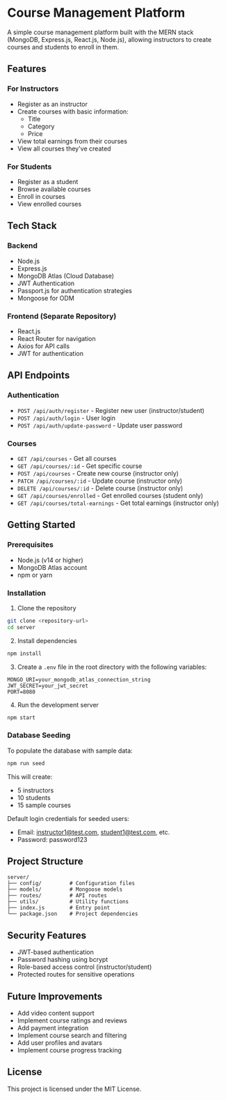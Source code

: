 # Course Management Platform

A simple course management platform built with the MERN stack (MongoDB, Express.js, React.js, Node.js), allowing instructors to create courses and students to enroll in them.

## Features

### For Instructors

- Register as an instructor
- Create courses with basic information:
  - Title
  - Category
  - Price
- View total earnings from their courses
- View all courses they've created

### For Students

- Register as a student
- Browse available courses
- Enroll in courses
- View enrolled courses

## Tech Stack

### Backend

- Node.js
- Express.js
- MongoDB Atlas (Cloud Database)
- JWT Authentication
- Passport.js for authentication strategies
- Mongoose for ODM

### Frontend (Separate Repository)

- React.js
- React Router for navigation
- Axios for API calls
- JWT for authentication

## API Endpoints

### Authentication

- `POST /api/auth/register` - Register new user (instructor/student)
- `POST /api/auth/login` - User login
- `POST /api/auth/update-password` - Update user password

### Courses

- `GET /api/courses` - Get all courses
- `GET /api/courses/:id` - Get specific course
- `POST /api/courses` - Create new course (instructor only)
- `PATCH /api/courses/:id` - Update course (instructor only)
- `DELETE /api/courses/:id` - Delete course (instructor only)
- `GET /api/courses/enrolled` - Get enrolled courses (student only)
- `GET /api/courses/total-earnings` - Get total earnings (instructor only)

## Getting Started

### Prerequisites

- Node.js (v14 or higher)
- MongoDB Atlas account
- npm or yarn

### Installation

1. Clone the repository

```bash
git clone <repository-url>
cd server
```

2. Install dependencies

```bash
npm install
```

3. Create a `.env` file in the root directory with the following variables:

```
MONGO_URI=your_mongodb_atlas_connection_string
JWT_SECRET=your_jwt_secret
PORT=8080
```

4. Run the development server

```bash
npm start
```

### Database Seeding

To populate the database with sample data:

```bash
npm run seed
```

This will create:

- 5 instructors
- 10 students
- 15 sample courses

Default login credentials for seeded users:

- Email: instructor1@test.com, student1@test.com, etc.
- Password: password123

## Project Structure

```
server/
├── config/         # Configuration files
├── models/         # Mongoose models
├── routes/         # API routes
├── utils/          # Utility functions
├── index.js        # Entry point
└── package.json    # Project dependencies
```

## Security Features

- JWT-based authentication
- Password hashing using bcrypt
- Role-based access control (instructor/student)
- Protected routes for sensitive operations

## Future Improvements

- Add video content support
- Implement course ratings and reviews
- Add payment integration
- Implement course search and filtering
- Add user profiles and avatars
- Implement course progress tracking

## License

This project is licensed under the MIT License.
